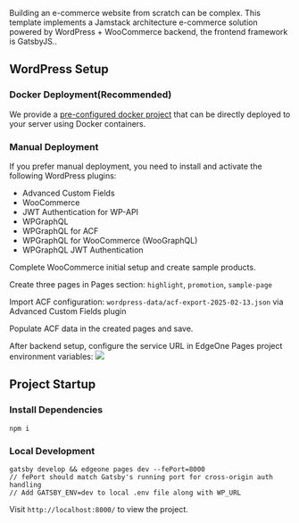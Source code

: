 Building an e-commerce website from scratch can be complex. This template implements a Jamstack architecture e-commerce solution powered by WordPress + WooCommerce backend, the frontend framework is GatsbyJS..

## WordPress Setup
### Docker Deployment(Recommended)
We provide a [pre-configured docker project](https://github.com/TencentEdgeOne/wp-ecommerce-docker-demo) that can be directly deployed to your server using Docker containers.

### Manual Deployment
If you prefer manual deployment, you need to install and activate the following WordPress plugins:
- Advanced Custom Fields
- WooCommerce  
- JWT Authentication for WP-API
- WPGraphQL
- WPGraphQL for ACF
- WPGraphQL for WooCommerce (WooGraphQL)
- WPGraphQL JWT Authentication

Complete WooCommerce initial setup and create sample products.  

Create three pages in Pages section: `highlight`, `promotion`, `sample-page`  

Import ACF configuration: `wordpress-data/acf-export-2025-02-13.json` via Advanced Custom Fields plugin  

Populate ACF data in the created pages and save.

After backend setup, configure the service URL in EdgeOne Pages project environment variables:
![](https://cloudcache.tencent-cloud.com/qcloud/ui/static/static_source_business/bc4a7e54-5920-4f89-8e7c-a1889d659bb8.png)

## Project Startup
### Install Dependencies
`npm i`

### Local Development
```
gatsby develop && edgeone pages dev --fePort=8000 
// fePort should match Gatsby's running port for cross-origin auth handling
// Add GATSBY_ENV=dev to local .env file along with WP_URL
```
Visit `http://localhost:8000/` to view the project.